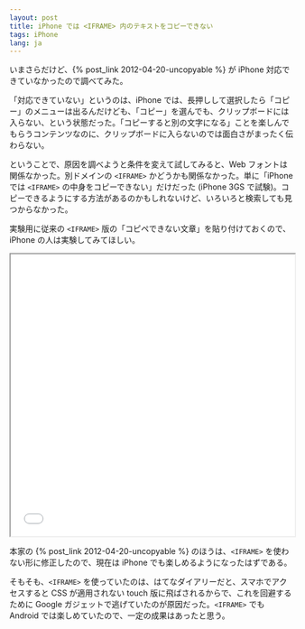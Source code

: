 ```yaml
---
layout: post
title: iPhone では <IFRAME> 内のテキストをコピーできない
tags: iPhone
lang: ja
---
```

いまさらだけど、{% post_link 2012-04-20-uncopyable %} が iPhone 対応できていなかったので調べてみた。

「対応できていない」というのは、iPhone では、長押しして選択したら「コピー」のメニューは出るんだけども、「コピー」を選んでも、クリップボードには入らない、という状態だった。「コピーすると別の文字になる」ことを楽しんでもらうコンテンツなのに、クリップボードに入らないのでは面白さがまったく伝わらない。

ということで、原因を調べようと条件を変えて試してみると、Web フォントは関係なかった。別ドメインの `<IFRAME>` かどうかも関係なかった。単に「iPhone では `<IFRAME>` の中身をコピーできない」だけだった (iPhone 3GS で試験)。コピーできるようにする方法があるのかもしれないけど、いろいろと検索しても見つからなかった。

実験用に従来の `<IFRAME>` 版の「コピペできない文章」を貼り付けておくので、iPhone の人は実験してみてほしい。

<iframe src="/misc/js/uncopyable/" width="100%" height="500"></iframe>

本家の {% post_link 2012-04-20-uncopyable %} のほうは、`<IFRAME>` を使わない形に修正したので、現在は iPhone でも楽しめるようになったはずである。

そもそも、`<IFRAME>` を使っていたのは、はてなダイアリーだと、スマホでアクセスすると CSS が適用されない touch 版に飛ばされるからで、これを回避するために Google ガジェットで逃げていたのが原因だった。`<IFRAME>` でも Android では楽しめていたので、一定の成果はあったと思う。
